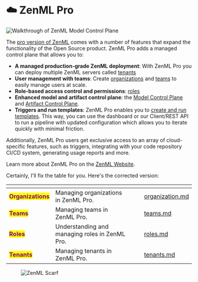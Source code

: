 # ☁️ ZenML Pro

![Walkthrough of ZenML Model Control Plane](../../.gitbook/assets/mcp_walkthrough.gif)

The [pro version of ZenML](https://zenml.io/pro) comes with a number of features 
that expand the functionality of the Open Source product. ZenML Pro adds a managed control
plane that allows you to:

- **A managed production-grade ZenML deployment**: With ZenML Pro you can deploy multiple ZenML servers called [tenants](./tenants)
- **User management with teams**: Create [organizations](./organization.md) and [teams](./teams.md) to easily manage users at scale.
- **Role-based access control and permissions**: [roles](./roles.md)
- **Enhanced model and artifact control plane**: the [Model Control Plane](../../user-guide/starter-guide/track-ml-models.md)
and [Artifact Control Plane](../../user-guide/starter-guide/manage-artifacts.md).
- **Triggers and run templates**: ZenML Pro enables you to [create and run templates](../../how-to/trigger-pipelines/README.md#run-templates).
This way, you can use the dashboard or our Client/REST API to run a pipeline with updated configuration
which allows you to iterate quickly with minimal friction.

Additionally, ZenML Pro users get exclusive access to an array of
cloud-specific features, such as triggers, integrating with your code
repository CI/CD system, generating usage reports and more.

Learn more about ZenML Pro on the [ZenML Website](https://zenml.io/pro).

Certainly, I'll fix the table for you. Here's the corrected version:

<table data-card-size="large" data-view="cards"><thead><tr><th></th><th></th><th data-hidden></th><th data-hidden data-type="content-ref"></th><th data-hidden data-card-target data-type="content-ref"></th></tr></thead><tbody><tr><td><mark style="color:purple;"><strong>Organizations</strong></mark></td><td>Managing organizations in ZenML Pro.</td><td></td><td></td><td><a href="./organization.md">organization.md</a></td></tr><tr><td><mark style="color:purple;"><strong>Teams</strong></mark></td><td>Managing teams in ZenML Pro.</td><td></td><td></td><td><a href="./teams.md">teams.md</a></td></tr><tr><td><mark style="color:purple;"><strong>Roles</strong></mark></td><td>Understanding and managing roles in ZenML Pro.</td><td></td><td></td><td><a href="./roles.md">roles.md</a></td></tr><tr><td><mark style="color:purple;"><strong>Tenants</strong></mark></td><td>Managing tenants in ZenML Pro.</td><td></td><td></td><td><a href="./tenants.md">tenants.md</a></td></tr></tbody></table>

<!-- For scarf -->
<figure><img alt="ZenML Scarf" referrerpolicy="no-referrer-when-downgrade" src="https://static.scarf.sh/a.png?x-pxid=f0b4f458-0a54-4fcd-aa95-d5ee424815bc" /></figure>